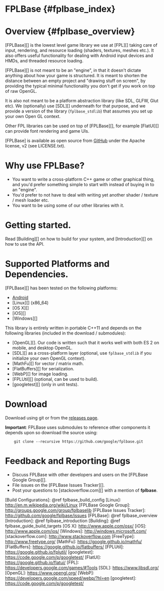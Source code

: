 FPLBase    {#fplbase_index}
======

# Overview    {#fplbase_overview}

[FPLBase][] is the lowest level game library we use at [FPL][] taking care of
input, rendering, and resource loading (shaders, textures, meshes etc.).
It also offers useful functionality for dealing with Android input devices and
HMDs, and threaded resource loading.

[FPLBase][] is not meant to be an "engine", in that it doesn't dictate anything
about how your game is structured. It is meant to shorten the distance between
an empty project and "drawing stuff on screen", by providing the typical
minimal functionality you don't get if you work on top of raw OpenGL.

It is also not meant to be a platform abstraction library (like SDL, GLFW,
Glut etc). We (optionally) use [SDL][] underneath for that purpose, and we
provide a version of the library (`fplbase_stdlib`) that assumes you set up
your own Open GL context.

Other FPL libraries can be used on top of [FPLBase][], for example [FlatUI][]
can provide font rendering and game UIs.

[FPLBase] is available as open source from
[GitHub](http://github.com/google/fplbase) under the Apache license, v2
(see LICENSE.txt).

# Why use FPLBase?

   * You want to write a cross-platform C++ game or other graphical thing,
     and you'd prefer something simple to start with instead of buying in to
     an "engine".
   * You'd prefer to not have to deal with writing yet another shader / texture
     / mesh loader etc.
   * You want to be using some of our other libraries with it.

# Getting started.

Read [Building][] on how to build for your system, and [Introduction][] on how
to use the API.

# Supported Platforms and Dependencies.

[FPLBase][] has been tested on the following platforms:

   * [Android][]
   * [Linux][] (x86_64)
   * [OS X][]
   * [iOS][]
   * [Windows][]

This library is entirely written in portable C++11 and depends on the
following libraries (included in the download / submodules):

   * [OpenGL][]. Our code is written such that it works well with both ES 2 on
     mobile, and desktop OpenGL.
   * [SDL][] as a cross-platform layer (optional, use `fplbase_stdlib` if you
     initialize your own OpenGL context).
   * [MathFu][] for vector / matrix math.
   * [FlatBuffers][] for serialization.
   * [WebP][] for image loading.
   * [FPLUtil][] (optional, can be used to build).
   * [googletest][] (only in unit tests).

# Download

Download using git or from the
[releases page](http://github.com/google/fplbase/releases).

**Important**: FPLBase uses submodules to reference other components it depends
upon so download the source using:

~~~{.sh}
    git clone --recursive https://github.com/google/fplbase.git
~~~

# Feedback and Reporting Bugs

   * Discuss FPLBase with other developers and users on the
     [FPLBase Google Group][].
   * File issues on the [FPLBase Issues Tracker][].
   * Post your questions to [stackoverflow.com][] with a mention of **fplbase**.

  [Android]: http://www.android.com
  [Build Configurations]: @ref fplbase_build_config
  [Linux]: http://en.m.wikipedia.org/wiki/Linux
  [FPLBase Google Group]: http://groups.google.com/group/fplbaselib
  [FPLBase Issues Tracker]: http://github.com/google/fplbase/issues
  [FPLBase]: @ref fplbase_overview
  [Introduction]: @ref fplbase_introduction
  [Building]: @ref fplbase_guide_build_targets
  [OS X]: http://www.apple.com/osx/
  [iOS]: http://www.apple.com/ios/
  [Windows]: http://windows.microsoft.com/
  [stackoverflow.com]: http://www.stackoverflow.com
  [FreeType]: http://www.freetype.org/
  [MathFu]: https://google.github.io/mathfu/
  [FlatBuffers]: https://google.github.io/flatbuffers/
  [FPLUtil]: https://google.github.io/fplutil/
  [googletest]: https://code.google.com/p/googletest/
  [FlatUI]: https://google.github.io/flatui/
  [FPL]: https://developers.google.com/games/#Tools
  [SDL]: https://www.libsdl.org/
  [OpenGL]: https://www.opengl.org/
  [WebP]: https://developers.google.com/speed/webp/?hl=en
  [googletest]: https://code.google.com/p/googletest/
